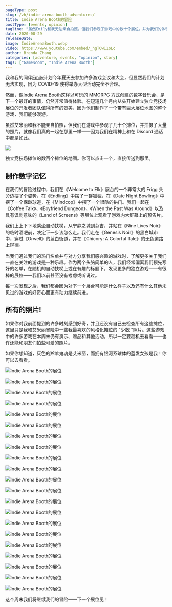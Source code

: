 ```yaml
---
pageType: post
slug: /zh/indie-arena-booth-adventures/
title: Indie Arena Booth的冒险
postType: [events, opinion]
tagline: "虽然Emily和我无法亲自拍照，但我们参观了游戏中的数十个展位，并为我们的体验拍了很多照片，就好像我们真的在一起一样——因为我们在精神上和不和谐的通话中。 我们沿着《创世纪》中的黑白城市漫步，穿过奥威尔警惕的蓝色街道，漫步在《菊苣：多彩的故事》中无色的小路上。"
date: 2020-08-29
releaseDate:
image: IndieArenaBooth.webp
video: https://www.youtube.com/embed/_hgTOw11oLc
author: Brenda Zhang
categories: [adventure, events, "opinion", story]
tags: ["Gamescom", "Indie Arena Booth"]
---
```


我和我的同伴[Emily](https://indiestorygames.com/author/emily)计划今年夏天去参加许多游戏会议和大会，但显然我们的计划无法实现，因为 COVID-19 使得举办大型活动完全不合理。

然而，像[Indie Arena Booth](https://indiearenabooth.de/gamescom2020/games)这样以可玩的 MMORPG 方式创建的数字音乐会，是下一个最好的事情，仍然非常值得体验。在短短几个月内从头开始建立独立竞技场展位的开发者团队值得所有的赞美，因为他们制作了一个带有巨大展位地图的整个游戏，我们能够漫游。

虽然艾米丽和我不能亲自拍照，但我们在游戏中参观了几十个摊位，并拍摄了大量的照片，就像我们真的一起在那里一样——因为我们在精神上和在 Discord 通话中都是如此。

![][image0]

<figcaption>独立竞技场摊位的数百个摊位的地图。你可以点击一个，直接传送到那里。</figcaption>

## 制作数字记忆

在我们的冒险过程中，我们在《Welcome to Elk》展台的一个非常大的 Frigg 头旁边摆了个姿势，在《Endling》中摆了一群狐狸，在《Date Night Bowling》中摆了一个保龄球道，在《Mindcop》中摆了一个很酷的拱门。我们一起在《Coffee Talk》、《Boyfriend Dungeon》、《When the Past Was Around》以及具有讽刺意味的《Land of Screens》等展位上观看了游戏内大屏幕上的预告片。

我们上上下下地乘坐自动扶梯，从宁静之城到芬吉，并站在《Nine Lives Noir》的临时酒吧前，决定下一步该怎么走。我们走在《Genesis Noir》的黑白城市中，穿过《Orwell》的蓝白街道，并在《Chicory: A Colorful Tale》的无色道路上徘徊。

当我们通过我们的热门名单并与对方分享我们感兴趣的游戏时，了解更多关于我们一直在关注的游戏是一种乐趣。作为两个头脑简单的人，我们经常偏离我们预先写好的名单，在随机的自动扶梯上或在有趣的标题下，发现更多的独立游戏——有很棒的展位——我们以前甚至没有考虑或听说过。

每一次发现之后，我们都会因为对下一个展台可能是什么样子以及还有什么其他未见过的游戏的好奇心而更有动力继续前进。

## 所有的照片!

如果你对我前面提到的许多时刻感到好奇，并且还没有自己去检查所有这些摊位，这里只是我和艾米丽冒险中一些我最喜欢的风格化摊位的 "少数 "照片。这些游戏中的许多游戏在本周末仍有演示、赠品和其他活动，所以一定要趁机去看看——也许还能和朋友们拍些可爱的照片。

如果你想知道，灰色的羚羊鬼魂是艾米丽，而拥有银河系球体的蓝发女孩是我！你可以去看看。

![Indie Arena Booth的展位][image1]

![Indie Arena Booth的展位][image2]

![Indie Arena Booth的展位][image3]

![Indie Arena Booth的展位][image4]

![Indie Arena Booth的展位][image5]

![Indie Arena Booth的展位][image6]

![Indie Arena Booth的展位][image7]

![Indie Arena Booth的展位][image8]

![Indie Arena Booth的展位][image9]

![Indie Arena Booth的展位][image10]

![Indie Arena Booth的展位][image11]

![Indie Arena Booth的展位][image12]

![Indie Arena Booth的展位][image13]

![Indie Arena Booth的展位][image14]

![Indie Arena Booth的展位][image15]

![Indie Arena Booth的展位][image16]

![Indie Arena Booth的展位][image17]

![Indie Arena Booth的展位][image18]

![Indie Arena Booth的展位][image19]

![Indie Arena Booth的展位][image20]

![Indie Arena Booth的展位][image21]

这个周末我们将继续我们的冒险——下一个展位见！

[image0]: ../../../../images/post/indiearenabooth/map.webp
[image1]: ../../../../images/post/indiearenabooth/welcome_to_elk.webp
[image2]: ../../../../images/post/indiearenabooth/weaving_tides.webp
[image3]: ../../../../images/post/indiearenabooth/past_around.webp
[image4]: ../../../../images/post/indiearenabooth/tunic.webp
[image5]: ../../../../images/post/indiearenabooth/serenity_forge.webp
[image6]: ../../../../images/post/indiearenabooth/merchant_skies.webp
[image7]: ../../../../images/post/indiearenabooth/land_screens.webp
[image8]: ../../../../images/post/indiearenabooth/genesis_noir.webp
[image9]: ../../../../images/post/indiearenabooth/orwell.webp
[image10]: ../../../../images/post/indiearenabooth/chicory.webp
[image11]: ../../../../images/post/indiearenabooth/project_haven.webp
[image12]: ../../../../images/post/indiearenabooth/nine_noir_lives.webp
[image13]: ../../../../images/post/indiearenabooth/vast_oasis.webp
[image14]: ../../../../images/post/indiearenabooth/mindcop.webp
[image15]: ../../../../images/post/indiearenabooth/floppy_knights.webp
[image16]: ../../../../images/post/indiearenabooth/bowling.webp
[image17]: ../../../../images/post/indiearenabooth/minute_of_islands.webp
[image18]: ../../../../images/post/indiearenabooth/coffee_talk.webp
[image19]: ../../../../images/post/indiearenabooth/bf_dungeon.webp
[image20]: ../../../../images/post/indiearenabooth/death_taxes.webp
[image21]: ../../../../images/post/indiearenabooth/endling.webp
